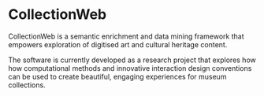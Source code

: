 CollectionWeb
=============

CollectionWeb is a semantic enrichment and data mining framework that empowers exploration of digitised art and cultural heritage content.

The software is currently developed as a research project that explores how how computational methods and innovative interaction design conventions can be used to create beautiful, engaging experiences for museum collections.
